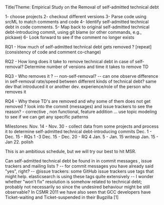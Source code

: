 Title/Theme: Empirical Study on the Removal of self-admitted technical debt

1- choose projects 
2- checkout different versions
3- Parse code using srcML to match comments and code
4- Identify self-admitted technical debt in code comments.
5- Map back to original self-admitted technical debt-introducing commit, using git blame (or other commands, e.g., pickaxe)
6- Look forward to see if the comment no longer exists

RQ1 - How much of self-admitted technical debt gets removed ? [repeat]
(consistency of code and comment co-change) 

RQ2 - How long does it take to remove technical debt in case of self-removal?
Determine number of versions and time it takes to remove TD

RQ3 - Who removes it ? -- non-self-removal?
-- can one observe difference in self-removal rate/speed between different kinds of technical debt?
same dev that introduced it or another dev. 
experience/role of the person who removes it

RQ4 - Why these TD's are removed and why some of them does not get removed ?
look into the commit (messages) and issue trackers to see the reason? - corrective , non functional, feature addition ... 
use topic modeling to see if we can get any specific patterns


Milestones:
Nov. 14 - Nov. 30 - collect data from some projects and process it to determine self-admitted technical debt-introducing commits
Dec. 1 - Dec. 15 - RQs 1 -3
Dec. 15 - Dec. 20 - RQ 4
Jan. 5 - Jan. 15 writeup
Jan. 15 - Jan 22. polish

This is an ambitious schedule, but we will try our best to hit MSR.

Can self-admitted technical debt be found in in commit messages , issue trackers and  mailing lists ?
-- for commit messages you have already said "yes", right?
-- @issue trackers: some GitHub issue trackers use tags that might help. elasticsearch is using these tags quite extensively
-- I wonder whether "won't fix" resolution is somehow related to technical debt; probably not necessarily so since the undesired behaviour might be still observable? In CSMR 2011 we have also seen that GCC developers have Ticket-waiting and Ticket-suspended in their Bugzilla [1]